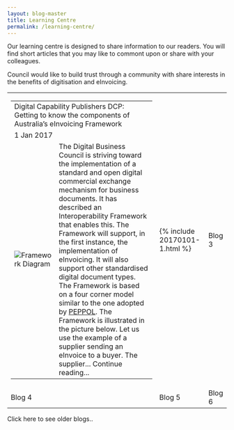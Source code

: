 ```yaml
---
layout: blog-master
title: Learning Centre
permalink: /learning-centre/
---
```


Our learning centre is designed to share information to our readers.  You will find short articles that you may like to commont upon or share with your colleagues.

Council would like to build trust through a community with share interests in the benefits of digitisation and eInvoicing.

<table>
<tr>
<td>
<table>
<tr>
<td colspan="2">Digital Capability Publishers DCP: Getting to know the components of Australia’s eInvoicing Framework </td>
</tr>
<tr>
<td colspan="2">1 Jan 2017</td>
</tr>
<tr>
<td>
<img src="https://digital-business-council.github.io/images/blogs/Framework.jpg" alt="Framework Diagram" />
</td>
<td>
The Digital Business Council is striving toward the implementation of a standard and open digital commercial exchange mechanism for business documents. It has described an Interoperability Framework that enables this. The Framework will support, in the first instance, the implementation of eInvoicing. It will also support other standardised digital document types.
The Framework is based on a four corner model similar to the one adopted by <a href="http://peppol.eu">PEPPOL</a>. The Framework is illustrated in the picture below. Let us use the example of a supplier sending an eInvoice to a buyer. The supplier... 
Continue reading...
</td>
</tr>
</table>
</td>
<td>
{% include 20170101-1.html %}
</td>
<td>Blog 3</td>
</tr>
<tr>
<td>Blog 4</td>
<td>Blog 5</td>
<td>Blog 6</td>
</tr>
<table>

Click here to see older blogs..
